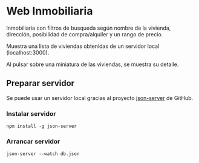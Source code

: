# Web Inmobiliaria

Inmobiliaria con filtros de busqueda según nombre de la vivienda, dirección, posibilidad de compra/alquiler y un rango de precio.

Muestra una lista de viviendas obtenidas de un servidor local (localhost:3000).

Al pulsar sobre una miniatura de las viviendas, se muestra su detalle.

## Preparar servidor

Se puede usar un servidor local gracias al proyecto [json-server](https://github.com/typicode/json-server) de GitHub.

### Instalar servidor

`npm install -g json-server`

### Arrancar servidor

`json-server --watch db.json`